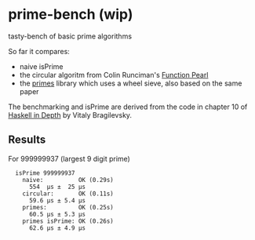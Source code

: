 # prime-bench (wip)

tasty-bench of basic prime algorithms

So far it compares:

- naive isPrime
- the circular algoritm from Colin Runciman's [Function Pearl](https://www.semanticscholar.org/paper/Lazy-Wheel-Sieves-and-Spirals-of-Primes-Runciman/09d512179ed4208604f6d8ddcb1c5f87217ebbe0)
- the [primes](https://hackage.haskell.org/package/primes) library which uses a wheel sieve, also based on the same paper

The benchmarking and isPrime are derived from the code in chapter 10 of [Haskell in Depth](https://github.com/bravit/hid-examples/blob/master/benchmarks/primcheck.hs) by Vitaly Bragilevsky.

## Results

For 999999937 (largest 9 digit prime)

```
  isPrime 999999937
    naive:          OK (0.29s)
      554  μs ±  25 μs
    circular:       OK (0.11s)
      59.6 μs ± 5.4 μs
    primes:         OK (0.25s)
      60.5 μs ± 5.3 μs
    primes isPrime: OK (0.26s)
      62.6 μs ± 4.9 μs
```
